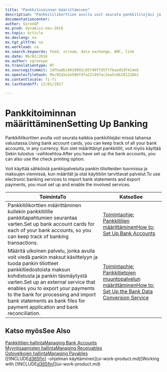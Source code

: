 ```yaml
---
title: "Pankkitoiminnan määrittäminen"
description: "Pankkitilikorttien avulla voit seurata pankkitilejäsi ja määrittää pankkisyötteitä tietojen vaihtoa varten."
documentationcenter: 
author: SorenGP
ms.prod: dynamics-nav-2018
ms.topic: article
ms.devlang: na
ms.tgt_pltfrm: na
ms.workload: na
ms.search.keywords: feed, stream, data exchange, AMC, link
ms.date: 06/02/2016
ms.author: sgroespe
ms.translationtype: HT
ms.sourcegitcommit: 1dfba8b14019991c95f40ffd5f7fbaed5df414eb
ms.openlocfilehash: 9bc92a5e2e506fdfa221497ac3aa5c6b101226b1
ms.contentlocale: fi-fi
ms.lasthandoff: 12/01/2017

---
```

# <a name="setting-up-banking"></a><span data-ttu-id="ebd07-103">Pankkitoiminnan määrittäminen</span><span class="sxs-lookup"><span data-stu-id="ebd07-103">Setting Up Banking</span></span>
<span data-ttu-id="ebd07-104">Pankkitilikorttien avulla voit seurata kaikkia pankkitilejäsi missä tahansa valuutassa.</span><span class="sxs-lookup"><span data-stu-id="ebd07-104">Using bank account cards, you can keep track of all your bank accounts, in any currency.</span></span> <span data-ttu-id="ebd07-105">Kun olet määrittänyt pankkitilit, voit myös käyttää Sekin tulostus -vaihtoehtoa.</span><span class="sxs-lookup"><span data-stu-id="ebd07-105">After you have set up the bank accounts, you can also use the check printing option.</span></span>

<span data-ttu-id="ebd07-106">Voit käyttää sähköisiä pankkipalveluita pankin tiliotteiden tuonnissa ja maksujen viennissä, kun määrität ja otat käyttöön tarvittavat palvelut.</span><span class="sxs-lookup"><span data-stu-id="ebd07-106">To use electronic banking services to import bank statements and  export payments, you must set up and enable the involved services.</span></span>

| <span data-ttu-id="ebd07-107">Toiminta</span><span class="sxs-lookup"><span data-stu-id="ebd07-107">To</span></span> | <span data-ttu-id="ebd07-108">Katso</span><span class="sxs-lookup"><span data-stu-id="ebd07-108">See</span></span> |
| --- | --- |
| <span data-ttu-id="ebd07-109">Pankkitilikorttien määrittäminen kullekin pankkitilille pankkitapahtumien seurantaa varten.</span><span class="sxs-lookup"><span data-stu-id="ebd07-109">Set up bank account cards for each of your bank accounts, so you can keep track of banking transactions.</span></span> |[<span data-ttu-id="ebd07-110">Toimintaohje: Pankkitilien määrittäminen</span><span class="sxs-lookup"><span data-stu-id="ebd07-110">How to: Set Up Bank Accounts</span></span>](bank-how-setup-bank-accounts.md) |
| <span data-ttu-id="ebd07-111">Määritä ulkoinen palvelu, jonka avulla voit viedä pankin maksut käsittelyyn ja tuoda pankin tiliotteet pankkitiedostoista maksun kohdistusta ja pankin täsmäytystä varten.</span><span class="sxs-lookup"><span data-stu-id="ebd07-111">Set up an external service that enables you to export your payments to the bank for processing  and import bank statements as bank files for payment application and bank reconciliation.</span></span> |[<span data-ttu-id="ebd07-112">Toimintaohje: Pankkitietojen muuntopalvelun määrittäminen</span><span class="sxs-lookup"><span data-stu-id="ebd07-112">How to: Set Up the Bank Data Conversion Service</span></span>](bank-how-setup-bank-data-conversion-service.md) |

## <a name="see-also"></a><span data-ttu-id="ebd07-113">Katso myös</span><span class="sxs-lookup"><span data-stu-id="ebd07-113">See Also</span></span>
[<span data-ttu-id="ebd07-114">Pankkitilien hallinta</span><span class="sxs-lookup"><span data-stu-id="ebd07-114">Managing Bank Accounts</span></span>](bank-manage-bank-accounts.md)  
[<span data-ttu-id="ebd07-115">Myyntisaamisten hallinta</span><span class="sxs-lookup"><span data-stu-id="ebd07-115">Managing Receivables</span></span>](receivables-manage-receivables.md)  
[<span data-ttu-id="ebd07-116">Ostovelkojen hallinta</span><span class="sxs-lookup"><span data-stu-id="ebd07-116">Managing Payables</span></span>](payables-manage-payables.md)  
<span data-ttu-id="ebd07-117">[[!INCLUDE[d365fin](includes/d365fin_md.md)] -ohjelman käyttäminen](ui-work-product.md)</span><span class="sxs-lookup"><span data-stu-id="ebd07-117">[Working with [!INCLUDE[d365fin](includes/d365fin_md.md)]](ui-work-product.md)</span></span>

